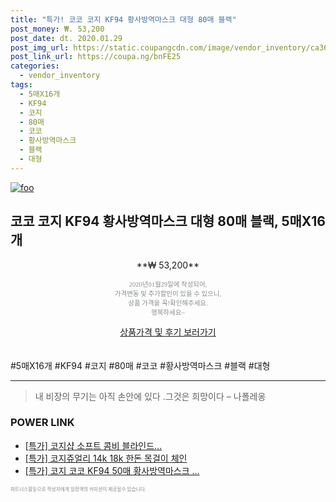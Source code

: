 ```yaml
--- 
title: "특가! 코코 코지 KF94 황사방역마스크 대형 80매 블랙" 
post_money: ₩. 53,200 
post_date: dt. 2020.01.29 
post_img_url: https://static.coupangcdn.com/image/vendor_inventory/ca36/20c3462a2985d1d2a4dc50f40c49400403c2c583a63e00e9f3370cc1f0f8.png 
post_link_url: https://coupa.ng/bnFE25 
categories: 
  - vendor_inventory 
tags: 
  - 5매X16개 
  - KF94 
  - 코지 
  - 80매 
  - 코코 
  - 황사방역마스크 
  - 블랙 
  - 대형 
--- 
```

[![foo](https://static.coupangcdn.com/image/vendor_inventory/ca36/20c3462a2985d1d2a4dc50f40c49400403c2c583a63e00e9f3370cc1f0f8.png)](https://coupa.ng/bnFE25) 

## 코코 코지 KF94 황사방역마스크 대형 80매 블랙, 5매X16개 
<p style="text-align: center;">**₩ 53,200**</p> 
<p style="text-align: center;"><span style="color: #898c8f; font-family: Georgia,Times,serif; font-size: 0.75em;">2020년01월29일에 작성되어, <br>가격변동 및 추가할인이 있을 수 있으니,<br> 상품 가격을 꼭!확인해주세요.<br>행복하세요~</span> 
</p>	 
<div markdown="0" style="text-align: center;"><a href="https://coupa.ng/bnFE25" class="btn btn--success">상품가격 및 후기 보러가기</a></div> 
<br><br> 
  #5매X16개 #KF94 #코지 #80매 #코코 #황사방역마스크 #블랙 #대형 
<hr> 

> 내 비장의 무기는 아직 손안에 있다 .그것은 희망이다 – 나폴레옹 


### POWER LINK

* <a href="https://blog.naver.com/sakai111/221786497984" target="_blank">[특가] 코지샵 소프트 콤비 블라인드...</a>
* <a href="https://blog.naver.com/sakai111/221787051592" target="_blank">[특가] 코지쥬얼리 14k 18k 한돈 목걸이 체인</a>
* <a href="https://blog.naver.com/an0733/221789394950" target="_blank">[특가] 코지 코코 KF94 50매 황사방역마스크 ...</a>

<span style="color: #898c8f; font-family: Georgia,Times,serif; font-size: 0.55em;">파트너스활동으로 작성자에게 일정액의 커미션이 제공될수 있습니다.</span> 
